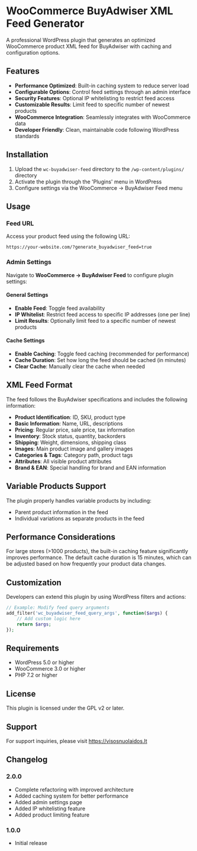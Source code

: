 # WooCommerce BuyAdwiser XML Feed Generator

A professional WordPress plugin that generates an optimized WooCommerce product XML feed for BuyAdwiser with caching and configuration options.

## Features

- **Performance Optimized**: Built-in caching system to reduce server load
- **Configurable Options**: Control feed settings through an admin interface
- **Security Features**: Optional IP whitelisting to restrict feed access
- **Customizable Results**: Limit feed to specific number of newest products
- **WooCommerce Integration**: Seamlessly integrates with WooCommerce data
- **Developer Friendly**: Clean, maintainable code following WordPress standards

## Installation

1. Upload the `wc-buyadwiser-feed` directory to the `/wp-content/plugins/` directory
2. Activate the plugin through the 'Plugins' menu in WordPress
3. Configure settings via the WooCommerce → BuyAdwiser Feed menu

## Usage

### Feed URL

Access your product feed using the following URL:
```
https://your-website.com/?generate_buyadwiser_feed=true
```

### Admin Settings

Navigate to **WooCommerce → BuyAdwiser Feed** to configure plugin settings:

#### General Settings

- **Enable Feed**: Toggle feed availability
- **IP Whitelist**: Restrict feed access to specific IP addresses (one per line)
- **Limit Results**: Optionally limit feed to a specific number of newest products

#### Cache Settings

- **Enable Caching**: Toggle feed caching (recommended for performance)
- **Cache Duration**: Set how long the feed should be cached (in minutes)
- **Clear Cache**: Manually clear the cache when needed

## XML Feed Format

The feed follows the BuyAdwiser specifications and includes the following information:

- **Product Identification**: ID, SKU, product type
- **Basic Information**: Name, URL, descriptions
- **Pricing**: Regular price, sale price, tax information
- **Inventory**: Stock status, quantity, backorders
- **Shipping**: Weight, dimensions, shipping class
- **Images**: Main product image and gallery images
- **Categories & Tags**: Category path, product tags
- **Attributes**: All visible product attributes
- **Brand & EAN**: Special handling for brand and EAN information

## Variable Products Support

The plugin properly handles variable products by including:
- Parent product information in the feed
- Individual variations as separate products in the feed

## Performance Considerations

For large stores (>1000 products), the built-in caching feature significantly improves performance. 
The default cache duration is 15 minutes, which can be adjusted based on how frequently your 
product data changes.

## Customization

Developers can extend this plugin by using WordPress filters and actions:

```php
// Example: Modify feed query arguments
add_filter('wc_buyadwiser_feed_query_args', function($args) {
    // Add custom logic here
    return $args;
});
```

## Requirements

- WordPress 5.0 or higher
- WooCommerce 3.0 or higher
- PHP 7.2 or higher

## License

This plugin is licensed under the GPL v2 or later.

## Support

For support inquiries, please visit https://visosnuolaidos.lt

## Changelog

### 2.0.0
- Complete refactoring with improved architecture
- Added caching system for better performance
- Added admin settings page
- Added IP whitelisting feature
- Added product limiting feature

### 1.0.0
- Initial release
